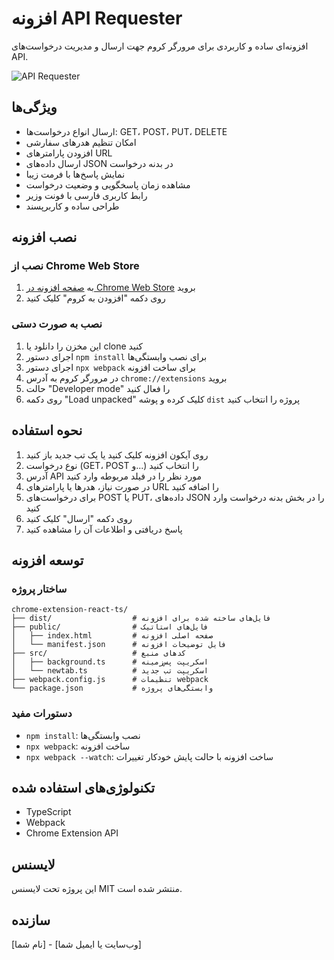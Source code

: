 # افزونه API Requester

افزونه‌ای ساده و کاربردی برای مرورگر کروم جهت ارسال و مدیریت درخواست‌های API.

![API Requester](/screenshots/screenshot.png)

## ویژگی‌ها

- ارسال انواع درخواست‌ها: GET، POST، PUT، DELETE
- امکان تنظیم هدرهای سفارشی
- افزودن پارامترهای URL
- ارسال داده‌های JSON در بدنه درخواست
- نمایش پاسخ‌ها با فرمت زیبا
- مشاهده زمان پاسخگویی و وضعیت درخواست
- رابط کاربری فارسی با فونت وزیر
- طراحی ساده و کاربرپسند

## نصب افزونه

### نصب از Chrome Web Store

1. به [صفحه افزونه در Chrome Web Store](https://chrome.google.com/webstore/detail/api-requester/your-extension-id) بروید
2. روی دکمه "افزودن به کروم" کلیک کنید

### نصب به صورت دستی

1. این مخزن را دانلود یا clone کنید
2. اجرای دستور `npm install` برای نصب وابستگی‌ها
3. اجرای دستور `npx webpack` برای ساخت افزونه
4. در مرورگر کروم به آدرس `chrome://extensions` بروید
5. حالت "Developer mode" را فعال کنید
6. روی دکمه "Load unpacked" کلیک کرده و پوشه `dist` پروژه را انتخاب کنید

## نحوه استفاده

1. روی آیکون افزونه کلیک کنید یا یک تب جدید باز کنید
2. نوع درخواست (GET، POST و...) را انتخاب کنید
3. آدرس API مورد نظر را در فیلد مربوطه وارد کنید
4. در صورت نیاز، هدرها یا پارامترهای URL را اضافه کنید
5. برای درخواست‌های POST یا PUT، داده‌های JSON را در بخش بدنه درخواست وارد کنید
6. روی دکمه "ارسال" کلیک کنید
7. پاسخ دریافتی و اطلاعات آن را مشاهده کنید

## توسعه افزونه

### ساختار پروژه

```
chrome-extension-react-ts/
├── dist/                  # فایل‌های ساخته شده برای افزونه
├── public/                # فایل‌های استاتیک
│   ├── index.html         # صفحه اصلی افزونه
│   └── manifest.json      # فایل توضیحات افزونه
├── src/                   # کدهای منبع
│   ├── background.ts      # اسکریپت پس‌زمینه
│   └── newtab.ts          # اسکریپت تب جدید
├── webpack.config.js      # تنظیمات webpack
└── package.json           # وابستگی‌های پروژه
```

### دستورات مفید

- `npm install`: نصب وابستگی‌ها
- `npx webpack`: ساخت افزونه
- `npx webpack --watch`: ساخت افزونه با حالت پایش خودکار تغییرات

## تکنولوژی‌های استفاده شده

- TypeScript
- Webpack
- Chrome Extension API

## لایسنس

این پروژه تحت لایسنس MIT منتشر شده است.

## سازنده

[نام شما] - [وب‌سایت یا ایمیل شما] 